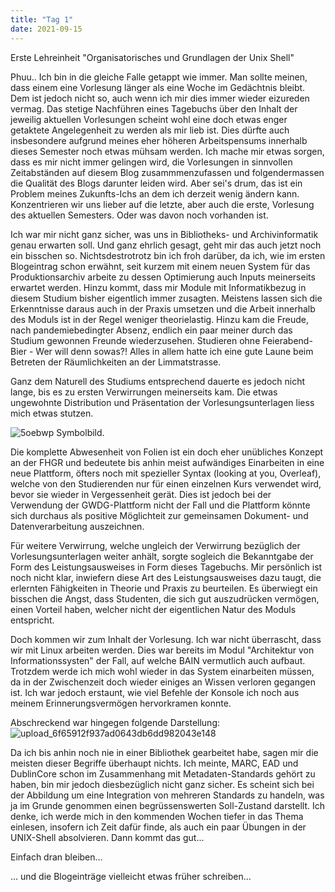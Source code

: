 ```yaml
---
title: "Tag 1"
date: 2021-09-15
---
```


Erste Lehreinheit "Organisatorisches und Grundlagen der Unix Shell"

Phuu.. Ich bin in die gleiche Falle getappt wie immer. Man sollte meinen, dass einem eine Vorlesung länger als eine Woche im Gedächtnis bleibt. Dem ist jedoch nicht so, auch wenn ich mir dies immer wieder eizureden vermag. Das stetige Nachführen eines Tagebuchs über den Inhalt der jeweilig aktuellen Vorlesungen scheint wohl eine doch etwas enger getaktete Angelegenheit zu werden als mir lieb ist. Dies dürfte auch insbesondere aufgrund meines eher höheren Arbeitspensums innerhalb dieses Semester noch etwas mühsam werden. Ich mache mir etwas sorgen, dass es mir nicht immer gelingen wird, die Vorlesungen in sinnvollen Zeitabständen auf diesem Blog zusammmenzufassen und folgendermassen die Qualität des Blogs darunter leiden wird. Aber sei's drum, das ist ein Problem meines Zukunfts-Ichs an dem ich derzeit wenig ändern kann. Konzentrieren wir uns lieber auf die letzte, aber auch die erste, Vorlesung des aktuellen Semesters. Oder was davon noch vorhanden ist.

Ich war mir nicht ganz sicher, was uns in Bibliotheks- und Archivinformatik genau erwarten soll. Und ganz ehrlich gesagt, geht mir das auch jetzt noch ein bisschen so. Nichtsdestrotrotz bin ich froh darüber, da ich, wie im ersten Blogeintrag schon erwähnt, seit kurzem mit einem neuen System für das Produktionsarchiv arbeite zu dessen Optimierung auch Inputs meinerseits erwartet werden. Hinzu kommt, dass mir Module mit Informatikbezug in diesem Studium bisher eigentlich immer zusagten. Meistens lassen sich die Erkenntnisse daraus auch in der Praxis umsetzen und die Arbeit innerhalb des Moduls ist in der Regel weniger theorielastig. 
Hinzu kam die Freude, nach pandemiebedingter Absenz, endlich ein paar meiner durch das Studium gewonnen Freunde wiederzusehen. Studieren ohne Feierabend-Bier - Wer will denn sowas?! Alles in allem hatte ich eine gute Laune beim Betreten der Räumlichkeiten an der Limmatstrasse. 

Ganz dem Naturell des Studiums entsprechend dauerte es jedoch nicht lange, bis es zu ersten Verwirrungen meinerseits kam. Die etwas ungewohnte Distribution und Präsentation der Vorlesungsunterlagen liess mich etwas stutzen. 

![5oebwp](https://user-images.githubusercontent.com/91458246/134898883-3b6a13ea-8bb9-4729-962d-4c6f9891ca8e.jpg)
Symbolbild.

Die komplette Abwesenheit von Folien ist ein doch eher unübliches Konzept an der FHGR und bedeutete bis anhin meist aufwändiges Einarbeiten in eine neue Plattform, öfters noch mit spezieller Syntax (looking at you, Overleaf), welche von den Studierenden nur für einen einzelnen Kurs verwendet wird, bevor sie wieder in Vergessenheit gerät. Dies ist jedoch bei der Verwendung der GWDG-Plattform nicht der Fall und die Plattform könnte sich durchaus als positive Möglichteit zur gemeinsamen Dokument- und Datenverarbeitung auszeichnen.

Für weitere Verwirrung, welche ungleich der Verwirrung bezüglich der Vorlesungsunterlagen weiter anhält, sorgte sogleich die Bekanntgabe der Form des Leistungsausweises in Form dieses Tagebuchs. Mir persönlich ist noch nicht klar, inwiefern diese Art des Leistungsausweises dazu taugt, die erlernten Fähigkeiten in Theorie und Praxis zu beurteilen. Es überwiegt ein bisschen die Angst, dass Studenten, die sich gut auszudrücken vermögen, einen Vorteil haben, welcher nicht der eigentlichen Natur des Moduls entspricht. 

Doch kommen wir zum Inhalt der Vorlesung. Ich war nicht überrascht, dass wir mit Linux arbeiten werden. Dies war bereits im Modul "Architektur von Informationssysten" der Fall, auf welche BAIN vermutlich auch aufbaut. Trotzdem werde ich mich wohl wieder in das System einarbeiten müssen, da in der Zwischenzeit doch wieder einiges an Wissen verloren gegangen ist. Ich war jedoch erstaunt, wie viel Befehle der Konsole ich noch aus meinem Erinnerungsvermögen hervorkramen konnte. 

Abschreckend war hingegen folgende Darstellung:
![upload_6f65912f937ad0643db6dd982043e148](https://user-images.githubusercontent.com/91458246/134900971-24eb04ea-84ff-4c0d-b0b9-b8018e6451b1.png)

Da ich bis anhin noch nie in einer Bibliothek gearbeitet habe, sagen mir die meisten dieser Begriffe überhaupt nichts. Ich meinte, MARC, EAD und DublinCore schon im Zusammenhang mit Metadaten-Standards gehört zu haben, bin mir jedoch diesbezüglich nicht ganz sicher. Es scheint sich bei der Abbildung um eine Integration von mehreren Standards zu handeln, was ja im Grunde genommen einen begrüssenswerten Soll-Zustand darstellt. Ich denke, ich werde mich in den kommenden Wochen tiefer in das Thema einlesen, insofern ich Zeit dafür finde, als auch ein paar Übungen in der UNIX-Shell absolvieren. Dann kommt das gut... 

Einfach dran bleiben... 

... und die Blogeinträge vielleicht etwas früher schreiben...
